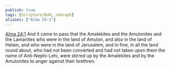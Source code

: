 ```yaml
---
publish: true
tags: [Scripture/BoM, noGraph]
aliases: ["Alma 24:1"]
---
```

[Alma 24:1](https://churchofjesuschrist.org/study/scriptures/bofm/alma/24?lang=eng&id=p1#p1) And it came to pass that the Amalekites and the Amulonites and the Lamanites who were in the land of Amulon, and also in the land of Helam, and who were in the land of Jerusalem, and in fine, in all the land round about, who had not been converted and had not taken upon them the name of Anti-Nephi-Lehi, were stirred up by the Amalekites and by the Amulonites to anger against their brethren.
